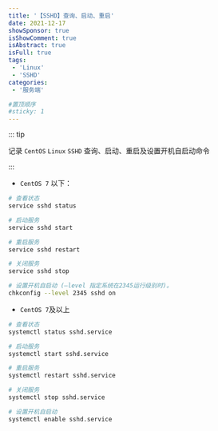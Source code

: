 ```yaml
---
title: '【SSHD】查询、启动、重启'
date: 2021-12-17
showSponsor: true
isShowComment: true
isAbstract: true
isFull: true
tags:
 - 'Linux'
 - 'SSHD'
categories: 
 - '服务端'

#置顶顺序
#sticky: 1
---
```




<Boxx/>

::: tip

记录 `CentOS` `Linux` `SSHD` 查询、启动、重启及设置开机自启动命令

:::

<!-- more -->



- `CentOS 7` 以下：

```bash
# 查看状态
service sshd status

# 启动服务
service sshd start

# 重启服务
service sshd restart

# 关闭服务
service sshd stop

# 设置开机自启动 (–level 指定系统在2345运行级别时)。
chkconfig --level 2345 sshd on
```



-  `CentOS 7`及以上

```bash
# 查看状态
systemctl status sshd.service

# 启动服务
systemctl start sshd.service

# 重启服务
systemctl restart sshd.service

# 关闭服务
systemctl stop sshd.service

# 设置开机自启动
systemctl enable sshd.service
```

